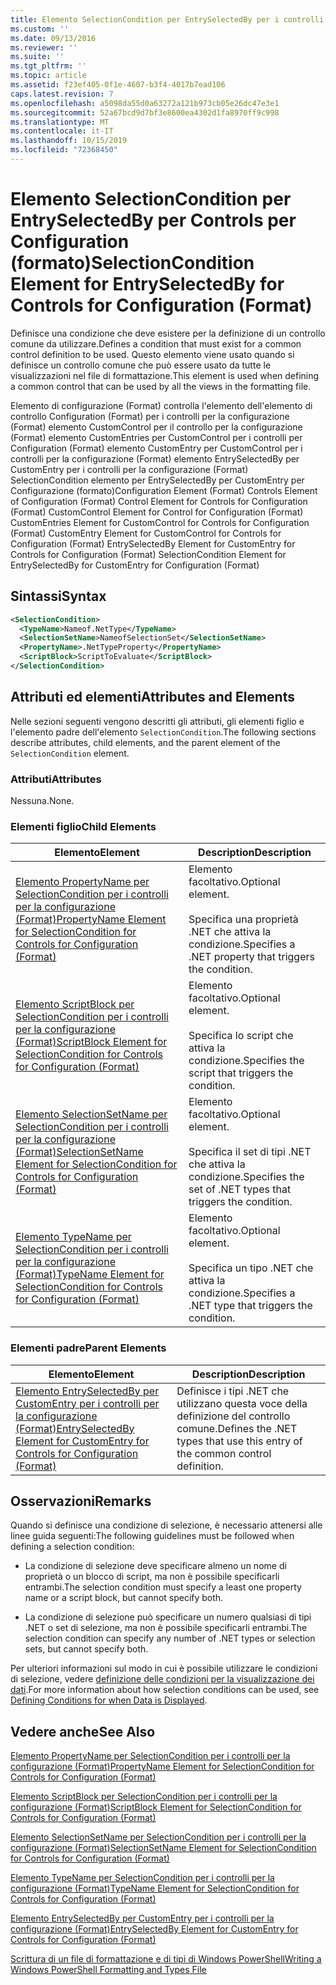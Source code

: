 ```yaml
---
title: Elemento SelectionCondition per EntrySelectedBy per i controlli per la configurazione (Format) | Microsoft Docs
ms.custom: ''
ms.date: 09/13/2016
ms.reviewer: ''
ms.suite: ''
ms.tgt_pltfrm: ''
ms.topic: article
ms.assetid: f23ef405-0f1e-4607-b3f4-4017b7ead106
caps.latest.revision: 7
ms.openlocfilehash: a5098da55d0a63272a121b973cb05e26dc47e3e1
ms.sourcegitcommit: 52a67bcd9d7bf3e8600ea4302d1fa8970ff9c998
ms.translationtype: MT
ms.contentlocale: it-IT
ms.lasthandoff: 10/15/2019
ms.locfileid: "72368450"
---
```

# <a name="selectioncondition-element-for-entryselectedby-for-controls-for-configuration-format"></a><span data-ttu-id="b81f5-102">Elemento SelectionCondition per EntrySelectedBy per Controls per Configuration (formato)</span><span class="sxs-lookup"><span data-stu-id="b81f5-102">SelectionCondition Element for EntrySelectedBy for Controls for Configuration (Format)</span></span>

<span data-ttu-id="b81f5-103">Definisce una condizione che deve esistere per la definizione di un controllo comune da utilizzare.</span><span class="sxs-lookup"><span data-stu-id="b81f5-103">Defines a condition that must exist for a common control definition to be used.</span></span> <span data-ttu-id="b81f5-104">Questo elemento viene usato quando si definisce un controllo comune che può essere usato da tutte le visualizzazioni nel file di formattazione.</span><span class="sxs-lookup"><span data-stu-id="b81f5-104">This element is used when defining a common control that can be used by all the views in the formatting file.</span></span>

<span data-ttu-id="b81f5-105">Elemento di configurazione (Format) controlla l'elemento dell'elemento di controllo Configuration (Format) per i controlli per la configurazione (Format) elemento CustomControl per il controllo per la configurazione (Format) elemento CustomEntries per CustomControl per i controlli per Configuration (Format) elemento CustomEntry per CustomControl per i controlli per la configurazione (Format) elemento EntrySelectedBy per CustomEntry per i controlli per la configurazione (Format) SelectionCondition elemento per EntrySelectedBy per CustomEntry per Configurazione (formato)</span><span class="sxs-lookup"><span data-stu-id="b81f5-105">Configuration Element (Format) Controls Element of Configuration (Format) Control Element for Controls for Configuration (Format) CustomControl Element for Control for Configuration (Format) CustomEntries Element for CustomControl for Controls for Configuration (Format) CustomEntry Element for CustomControl for Controls for Configuration (Format) EntrySelectedBy Element for CustomEntry for Controls for Configuration (Format) SelectionCondition Element for EntrySelectedBy for CustomEntry for Configuration (Format)</span></span>

## <a name="syntax"></a><span data-ttu-id="b81f5-106">Sintassi</span><span class="sxs-lookup"><span data-stu-id="b81f5-106">Syntax</span></span>

```xml
<SelectionCondition>
  <TypeName>Nameof.NetType</TypeName>
  <SelectionSetName>NameofSelectionSet</SelectionSetName>
  <PropertyName>.NetTypeProperty</PropertyName>
  <ScriptBlock>ScriptToEvaluate</ScriptBlock>
</SelectionCondition>
```

## <a name="attributes-and-elements"></a><span data-ttu-id="b81f5-107">Attributi ed elementi</span><span class="sxs-lookup"><span data-stu-id="b81f5-107">Attributes and Elements</span></span>

<span data-ttu-id="b81f5-108">Nelle sezioni seguenti vengono descritti gli attributi, gli elementi figlio e l'elemento padre dell'elemento `SelectionCondition`.</span><span class="sxs-lookup"><span data-stu-id="b81f5-108">The following sections describe attributes, child elements, and the parent element of the `SelectionCondition` element.</span></span>

### <a name="attributes"></a><span data-ttu-id="b81f5-109">Attributi</span><span class="sxs-lookup"><span data-stu-id="b81f5-109">Attributes</span></span>

<span data-ttu-id="b81f5-110">Nessuna.</span><span class="sxs-lookup"><span data-stu-id="b81f5-110">None.</span></span>

### <a name="child-elements"></a><span data-ttu-id="b81f5-111">Elementi figlio</span><span class="sxs-lookup"><span data-stu-id="b81f5-111">Child Elements</span></span>

|<span data-ttu-id="b81f5-112">Elemento</span><span class="sxs-lookup"><span data-stu-id="b81f5-112">Element</span></span>|<span data-ttu-id="b81f5-113">Description</span><span class="sxs-lookup"><span data-stu-id="b81f5-113">Description</span></span>|
|-------------|-----------------|
|[<span data-ttu-id="b81f5-114">Elemento PropertyName per SelectionCondition per i controlli per la configurazione (Format)</span><span class="sxs-lookup"><span data-stu-id="b81f5-114">PropertyName Element for SelectionCondition for Controls for Configuration (Format)</span></span>](./propertyname-element-for-selectioncondition-for-controls-for-configuration-format.md)|<span data-ttu-id="b81f5-115">Elemento facoltativo.</span><span class="sxs-lookup"><span data-stu-id="b81f5-115">Optional element.</span></span><br /><br /> <span data-ttu-id="b81f5-116">Specifica una proprietà .NET che attiva la condizione.</span><span class="sxs-lookup"><span data-stu-id="b81f5-116">Specifies a .NET property that triggers the condition.</span></span>|
|[<span data-ttu-id="b81f5-117">Elemento ScriptBlock per SelectionCondition per i controlli per la configurazione (Format)</span><span class="sxs-lookup"><span data-stu-id="b81f5-117">ScriptBlock Element for SelectionCondition for Controls for Configuration (Format)</span></span>](./scriptblock-element-for-selectioncondition-for-controls-for-configuration-format.md)|<span data-ttu-id="b81f5-118">Elemento facoltativo.</span><span class="sxs-lookup"><span data-stu-id="b81f5-118">Optional element.</span></span><br /><br /> <span data-ttu-id="b81f5-119">Specifica lo script che attiva la condizione.</span><span class="sxs-lookup"><span data-stu-id="b81f5-119">Specifies the script that triggers the condition.</span></span>|
|[<span data-ttu-id="b81f5-120">Elemento SelectionSetName per SelectionCondition per i controlli per la configurazione (Format)</span><span class="sxs-lookup"><span data-stu-id="b81f5-120">SelectionSetName Element for SelectionCondition for Controls for Configuration (Format)</span></span>](./selectionsetname-element-for-selectioncondition-for-controls-for-configuration-format.md)|<span data-ttu-id="b81f5-121">Elemento facoltativo.</span><span class="sxs-lookup"><span data-stu-id="b81f5-121">Optional element.</span></span><br /><br /> <span data-ttu-id="b81f5-122">Specifica il set di tipi .NET che attiva la condizione.</span><span class="sxs-lookup"><span data-stu-id="b81f5-122">Specifies the set of .NET types that triggers the condition.</span></span>|
|[<span data-ttu-id="b81f5-123">Elemento TypeName per SelectionCondition per i controlli per la configurazione (Format)</span><span class="sxs-lookup"><span data-stu-id="b81f5-123">TypeName Element for SelectionCondition for Controls for Configuration (Format)</span></span>](./typename-element-for-selectioncondition-for-controls-for-configuration-format.md)|<span data-ttu-id="b81f5-124">Elemento facoltativo.</span><span class="sxs-lookup"><span data-stu-id="b81f5-124">Optional element.</span></span><br /><br /> <span data-ttu-id="b81f5-125">Specifica un tipo .NET che attiva la condizione.</span><span class="sxs-lookup"><span data-stu-id="b81f5-125">Specifies a .NET type that triggers the condition.</span></span>|

### <a name="parent-elements"></a><span data-ttu-id="b81f5-126">Elementi padre</span><span class="sxs-lookup"><span data-stu-id="b81f5-126">Parent Elements</span></span>

|<span data-ttu-id="b81f5-127">Elemento</span><span class="sxs-lookup"><span data-stu-id="b81f5-127">Element</span></span>|<span data-ttu-id="b81f5-128">Description</span><span class="sxs-lookup"><span data-stu-id="b81f5-128">Description</span></span>|
|-------------|-----------------|
|[<span data-ttu-id="b81f5-129">Elemento EntrySelectedBy per CustomEntry per i controlli per la configurazione (Format)</span><span class="sxs-lookup"><span data-stu-id="b81f5-129">EntrySelectedBy Element for CustomEntry for Controls for Configuration (Format)</span></span>](./entryselectedby-element-for-customentry-for-controls-for-configuration-format.md)|<span data-ttu-id="b81f5-130">Definisce i tipi .NET che utilizzano questa voce della definizione del controllo comune.</span><span class="sxs-lookup"><span data-stu-id="b81f5-130">Defines the .NET types that use this entry of the common control definition.</span></span>|

## <a name="remarks"></a><span data-ttu-id="b81f5-131">Osservazioni</span><span class="sxs-lookup"><span data-stu-id="b81f5-131">Remarks</span></span>

<span data-ttu-id="b81f5-132">Quando si definisce una condizione di selezione, è necessario attenersi alle linee guida seguenti:</span><span class="sxs-lookup"><span data-stu-id="b81f5-132">The following guidelines must be followed when defining a selection condition:</span></span>

- <span data-ttu-id="b81f5-133">La condizione di selezione deve specificare almeno un nome di proprietà o un blocco di script, ma non è possibile specificarli entrambi.</span><span class="sxs-lookup"><span data-stu-id="b81f5-133">The selection condition must specify a least one property name or a script block, but cannot specify both.</span></span>

- <span data-ttu-id="b81f5-134">La condizione di selezione può specificare un numero qualsiasi di tipi .NET o set di selezione, ma non è possibile specificarli entrambi.</span><span class="sxs-lookup"><span data-stu-id="b81f5-134">The selection condition can specify any number of .NET types or selection sets, but cannot specify both.</span></span>

<span data-ttu-id="b81f5-135">Per ulteriori informazioni sul modo in cui è possibile utilizzare le condizioni di selezione, vedere [definizione delle condizioni per la visualizzazione dei dati](./defining-conditions-for-displaying-data.md).</span><span class="sxs-lookup"><span data-stu-id="b81f5-135">For more information about how selection conditions can be used, see [Defining Conditions for when Data is Displayed](./defining-conditions-for-displaying-data.md).</span></span>

## <a name="see-also"></a><span data-ttu-id="b81f5-136">Vedere anche</span><span class="sxs-lookup"><span data-stu-id="b81f5-136">See Also</span></span>

[<span data-ttu-id="b81f5-137">Elemento PropertyName per SelectionCondition per i controlli per la configurazione (Format)</span><span class="sxs-lookup"><span data-stu-id="b81f5-137">PropertyName Element for SelectionCondition for Controls for Configuration (Format)</span></span>](./propertyname-element-for-selectioncondition-for-controls-for-configuration-format.md)

[<span data-ttu-id="b81f5-138">Elemento ScriptBlock per SelectionCondition per i controlli per la configurazione (Format)</span><span class="sxs-lookup"><span data-stu-id="b81f5-138">ScriptBlock Element for SelectionCondition for Controls for Configuration (Format)</span></span>](./scriptblock-element-for-selectioncondition-for-controls-for-configuration-format.md)

[<span data-ttu-id="b81f5-139">Elemento SelectionSetName per SelectionCondition per i controlli per la configurazione (Format)</span><span class="sxs-lookup"><span data-stu-id="b81f5-139">SelectionSetName Element for SelectionCondition for Controls for Configuration (Format)</span></span>](./selectionsetname-element-for-selectioncondition-for-controls-for-configuration-format.md)

[<span data-ttu-id="b81f5-140">Elemento TypeName per SelectionCondition per i controlli per la configurazione (Format)</span><span class="sxs-lookup"><span data-stu-id="b81f5-140">TypeName Element for SelectionCondition for Controls for Configuration (Format)</span></span>](./typename-element-for-selectioncondition-for-controls-for-configuration-format.md)

[<span data-ttu-id="b81f5-141">Elemento EntrySelectedBy per CustomEntry per i controlli per la configurazione (Format)</span><span class="sxs-lookup"><span data-stu-id="b81f5-141">EntrySelectedBy Element for CustomEntry for Controls for Configuration (Format)</span></span>](./entryselectedby-element-for-customentry-for-controls-for-configuration-format.md)

[<span data-ttu-id="b81f5-142">Scrittura di un file di formattazione e di tipi di Windows PowerShell</span><span class="sxs-lookup"><span data-stu-id="b81f5-142">Writing a Windows PowerShell Formatting and Types File</span></span>](./writing-a-powershell-formatting-file.md)
